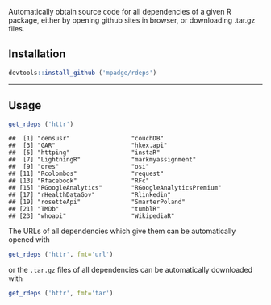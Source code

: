 Automatically obtain source code for all dependencies of a given R package, either by opening github sites in browser, or downloading .tar.gz files.

Installation
------------

``` r
devtools::install_github ('mpadge/rdeps')
```

------------------------------------------------------------------------

Usage
-----

``` r
get_rdeps ('httr')
```

    ##  [1] "censusr"                 "couchDB"                
    ##  [3] "GAR"                     "hkex.api"               
    ##  [5] "httping"                 "instaR"                 
    ##  [7] "LightningR"              "markmyassignment"       
    ##  [9] "ores"                    "osi"                    
    ## [11] "Rcolombos"               "request"                
    ## [13] "Rfacebook"               "RFc"                    
    ## [15] "RGoogleAnalytics"        "RGoogleAnalyticsPremium"
    ## [17] "rHealthDataGov"          "Rlinkedin"              
    ## [19] "rosetteApi"              "SmarterPoland"          
    ## [21] "TMDb"                    "tumblR"                 
    ## [23] "whoapi"                  "WikipediaR"

The URLs of all dependencies which give them can be automatically opened with

``` r
get_rdeps ('httr', fmt='url')
```

or the `.tar.gz` files of all dependencies can be automatically downloaded with

``` r
get_rdeps ('httr', fmt='tar')
```
